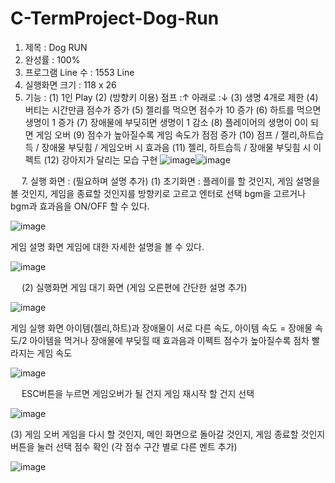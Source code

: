 # C-TermProject-Dog-Run

1. 제목 : Dog RUN
2. 완성률 : 100%
3. 프로그램 Line 수 : 1553 Line
4. 실행화면 크기 : 118 x 26 
5. 기능 : 
(1) 1인 Play
(2) (방향키 이용) 점프 :↑ 아래로 :↓
(3) 생명 4개로 제한
(4) 버티는 시간만큼 점수가 증가
(5) 젤리를 먹으면 점수가 10 증가
(6) 하트를 먹으면 생명이 1 증가
(7) 장애물에 부딪히면 생명이 1 감소
(8) 플레이어의 생명이 0이 되면 게임 오버
(9) 점수가 높아질수록 게임 속도가 점점 증가
(10) 점프 / 젤리,하트습득 / 장애물 부딪힘 / 게임오버 시 효과음
(11) 젤리, 하트습득 / 장애물 부딪힘 시 이펙트
(12) 강아지가 달리는 모습 구현
![image](https://github.com/seungjae708/C-TermProject-Dog-Run-/assets/64647590/040a7cdf-7e67-4523-9c4b-05addb0007a9)![image](https://github.com/seungjae708/C-TermProject-Dog-Run-/assets/64647590/5fb4708e-dcba-4d10-b308-a47bb2a56c32)



 
7. 실행 화면 : (필요하며 설명 추가)
(1) 초기화면 : 플레이를 할 것인지, 게임 설명을 볼 것인지, 게임을 종료할 것인지를 방향키로 고르고 엔터로 선택
bgm을 고르거나 bgm과 효과음을 ON/OFF 할 수 있다.

![image](https://github.com/seungjae708/C-TermProject-Dog-Run-/assets/64647590/2a7159b5-b1b1-4a81-8563-e03bfd0842e7)

 
게임 설명 화면
게임에 대한 자세한 설명을 볼 수 있다.

![image](https://github.com/seungjae708/C-TermProject-Dog-Run-/assets/64647590/05dc53c0-926d-4370-80c0-a639a9a86f9e)

 
 
(2) 실행화면 
게임 대기 화면
(게임 오른편에 간단한 설명 추가)

![image](https://github.com/seungjae708/C-TermProject-Dog-Run-/assets/64647590/36de97a0-a555-4d9e-a753-b812e7b876f2)

 
게임 실행 화면
아이템(젤리,하트)과 장애물이 서로 다른 속도, 아이템 속도 = 장애물 속도/2
아이템을 먹거나 장애물에 부딪힐 때 효과음과 이펙트
점수가 높아질수록 점차 빨라지는 게임 속도

![image](https://github.com/seungjae708/C-TermProject-Dog-Run-/assets/64647590/2ce53836-760a-44a9-8ed1-95ae927ac582)

 
 
ESC버튼을 누르면 게임오버가 될 건지 게임 재시작 할 건지 선택 

![image](https://github.com/seungjae708/C-TermProject-Dog-Run-/assets/64647590/7c9359c3-2e9b-4637-a413-324fdd1b7bad)

 
(3) 게임 오버
게임을 다시 할 것인지, 메인 화면으로 돌아갈 것인지, 게임 종료할 것인지 버튼을 눌러 선택
점수 확인 (각 점수 구간 별로 다른 멘트 추가)

![image](https://github.com/seungjae708/C-TermProject-Dog-Run-/assets/64647590/7100372b-dfd3-4ee0-bff0-4fb145c036f1)

 
